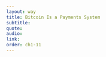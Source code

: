 ```yaml
---
layout: way
title: Bitcoin Is a Payments System
subtitle:
quote:
audio:
link:
order: ch1-11
---
```

